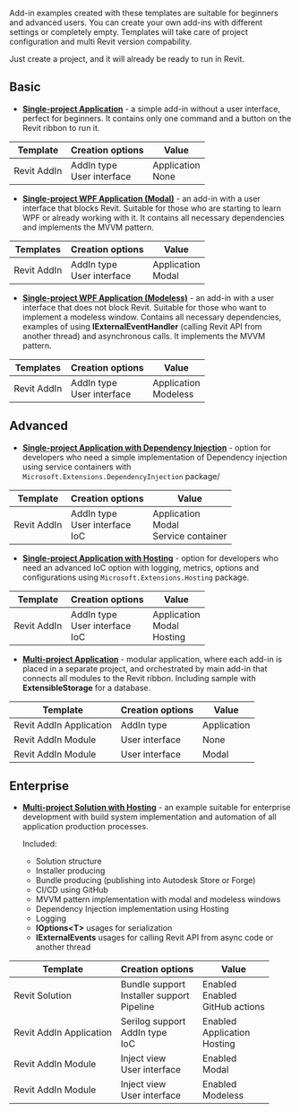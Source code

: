 Add-in examples created with these templates are suitable for beginners and advanced users.
You can create your own add-ins with different settings or completely empty.
Templates will take care of project configuration and multi Revit version compability.

Just create a project, and it will already be ready to run in Revit.

## Basic

- **[Single-project Application](https://github.com/Nice3point/RevitTemplates/tree/develop/samples/SingleProjectApplication)** -
  a simple add-in without a user interface, perfect for beginners.
  It contains only one command and a button on the Revit ribbon to run it.

| Template    | Creation options              | Value                |
|-------------|-------------------------------|----------------------|
| Revit AddIn | AddIn type<br/>User interface | Application<br/>None |

- **[Single-project WPF Application (Modal)](https://github.com/Nice3point/RevitTemplates/tree/develop/samples/SingleProjectWpfModalApplication)** -
  an add-in with a user interface that blocks Revit.
  Suitable for those who are starting to learn WPF or already working with it.
  It contains all necessary dependencies and implements the MVVM pattern.

| Templates   | Creation options              | Value                 |
|-------------|-------------------------------|-----------------------|
| Revit AddIn | AddIn type<br/>User interface | Application<br/>Modal |

- **[Single-project WPF Application (Modeless)](https://github.com/Nice3point/RevitTemplates/tree/develop/samples/SingleProjectWpfModelessApplication)** -
  an add-in with a user interface that does not block Revit.
  Suitable for those who want to implement a modeless window.
  Contains all necessary dependencies, examples of using **IExternalEventHandler** (calling Revit API from another thread) and asynchronous calls.
  It implements the MVVM pattern.

| Templates   | Creation options              | Value                    |
|-------------|-------------------------------|--------------------------|
| Revit AddIn | AddIn type<br/>User interface | Application<br/>Modeless |

## Advanced

- **[Single-project Application with Dependency Injection](https://github.com/Nice3point/RevitTemplates/tree/develop/samples/SingleProjectDIApplication)** -
  option for developers who need a simple implementation of Dependency injection using service containers with `Microsoft.Extensions.DependencyInjection` package/

| Template    | Creation options                      | Value                                       |
|-------------|---------------------------------------|---------------------------------------------|
| Revit AddIn | AddIn type<br/>User interface<br/>IoC | Application<br/>Modal<br/>Service container |

- **[Single-project Application with Hosting](https://github.com/Nice3point/RevitTemplates/tree/develop/samples/SingleProjectHostingApplication)** -
  option for developers who need an advanced IoC option with logging, metrics, options and configurations using `Microsoft.Extensions.Hosting` package.

| Template    | Creation options                      | Value                             |
|-------------|---------------------------------------|-----------------------------------|
| Revit AddIn | AddIn type<br/>User interface<br/>IoC | Application<br/>Modal<br/>Hosting |

- **[Multi-project Application](https://github.com/Nice3point/RevitTemplates/tree/develop/samples/MultiProjectApplication)** -
  modular application, where each add-in is placed in a separate project, and orchestrated by main add-in that connects all modules to the Revit ribbon.
  Including sample with **ExtensibleStorage** for a database.

| Template                | Creation options | Value       |
|-------------------------|------------------|-------------|
| Revit AddIn Application | AddIn type       | Application |
| Revit AddIn Module      | User interface   | None        |
| Revit AddIn Module      | User interface   | Modal       |

## Enterprise

- **[Multi-project Solution with Hosting](https://github.com/Nice3point/RevitTemplates/tree/develop/samples/MultiProjectSolution)** -
  an example suitable for enterprise development with build system implementation and automation of all application production processes.

  Included:
    - Solution structure
    - Installer producing
    - Bundle producing (publishing into Autodesk Store or Forge)
    - CI/CD using GitHub
    - MVVM pattern implementation with modal and modeless windows
    - Dependency Injection implementation using Hosting
    - Logging
    - **IOptions\<T\>** usages for serialization
    - **IExternalEvents** usages for calling Revit API from async code or another thread

| Template                | Creation options                                  | Value                                  |
|-------------------------|---------------------------------------------------|----------------------------------------|
| Revit Solution          | Bundle support<br/>Installer support<br/>Pipeline | Enabled<br/>Enabled<br/>GitHub actions |
| Revit AddIn Application | Serilog support<br/>AddIn type<br/>IoC            | Enabled<br/>Application<br/>Hosting    |
| Revit AddIn Module      | Inject view<br/>User interface                    | Enabled<br/>Modal                      |
| Revit AddIn Module      | Inject view<br/>User interface                    | Enabled<br/>Modeless                   |